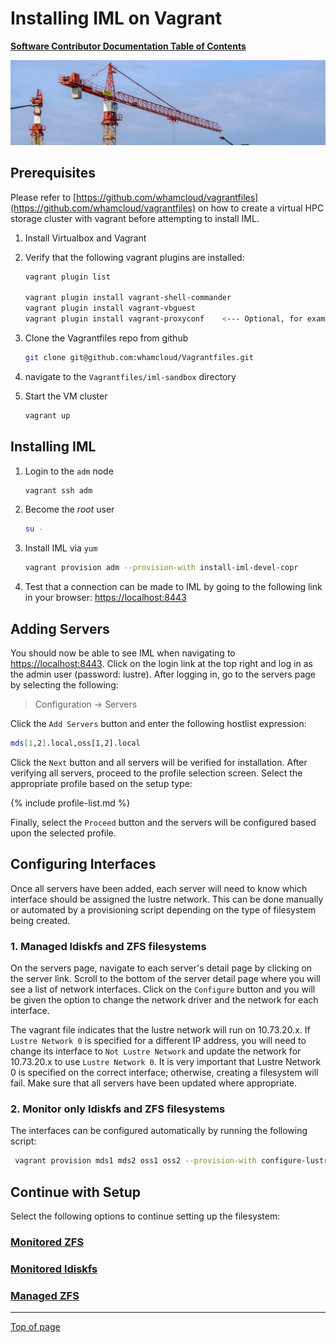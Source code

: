 # Installing IML on Vagrant

[**Software Contributor Documentation Table of Contents**](cd_TOC.md)

![clustre](md_Graphics/installing_sm.jpg)

## Prerequisites

Please refer to [https://github.com/whamcloud/vagrantfiles](https://github.com/whamcloud/vagrantfiles) on how to create a virtual HPC storage cluster with vagrant before attempting to install IML.

1. Install Virtualbox and Vagrant

1. Verify that the following vagrant plugins are installed:

    ```bash
    vagrant plugin list

    vagrant plugin install vagrant-shell-commander
    vagrant plugin install vagrant-vbguest
    vagrant plugin install vagrant-proxyconf    <--- Optional, for example, this may be needed if behind corporate firewall.
    ```

1. Clone the Vagrantfiles repo from github

    ```bash
    git clone git@github.com:whamcloud/Vagrantfiles.git
    ```

1. navigate to the `Vagrantfiles/iml-sandbox` directory

1. Start the VM cluster

    ```bash
    vagrant up
    ```

## Installing IML

1. Login to the `adm` node

    ```bash
    vagrant ssh adm
    ```

1. Become the _root_ user

    ```bash
    su -
    ```

1. Install IML via `yum`

    ```bash
    vagrant provision adm --provision-with install-iml-devel-copr
    ```

1. Test that a connection can be made to IML by going to the following link in your browser: [https://localhost:8443](https://localhost:8443)

## Adding Servers

You should now be able to see IML when navigating to [https://localhost:8443](https://localhost:8443). Click on the login link at the top right and log in as the admin user (password: lustre). After logging in, go to the servers page by selecting the following:

> Configuration -> Servers

Click the `Add Servers` button and enter the following hostlist expression:

```bash
mds[1,2].local,oss[1,2].local
```

Click the `Next` button and all servers will be verified for installation. After verifying all servers, proceed to the profile selection screen. Select the appropriate profile based on the setup type:

{% include profile-list.md %}

Finally, select the `Proceed` button and the servers will be configured based upon the selected profile.

## Configuring Interfaces

Once all servers have been added, each server will need to know which interface should be assigned the lustre network. This can be done manually or automated by a provisioning script depending on the type of filesystem being created.

### 1. Managed ldiskfs and ZFS filesystems

On the servers page, navigate to each server's detail page by clicking on the server link. Scroll to the bottom of the server detail page where you will see a list of network interfaces. Click on the `Configure` button and you will be given the option to change the network driver and the network for each interface.

The vagrant file indicates that the lustre network will run on 10.73.20.x. If `Lustre Network 0` is specified for a different IP address, you will need to change its interface to `Not Lustre Network` and update the network for 10.73.20.x to use `Lustre Network 0`. It is very important that Lustre Network 0 is specified on the correct interface; otherwise, creating a filesystem will fail. Make sure that all servers have been updated where appropriate.

### 2. Monitor only ldiskfs and ZFS filesystems

The interfaces can be configured automatically by running the following script:

```bash
 vagrant provision mds1 mds2 oss1 oss2 --provision-with configure-lustre-network
```

## Continue with Setup

Select the following options to continue setting up the filesystem:

### [Monitored ZFS](cd_Monitored_Only_ZFS.md)

### [Monitored ldiskfs](cd_Monitored_Only_ldiskfs.md)

### [Managed ZFS](cd_Managed_ZFS.md)

---

[Top of page](#installing-iml-on-vagrant)
